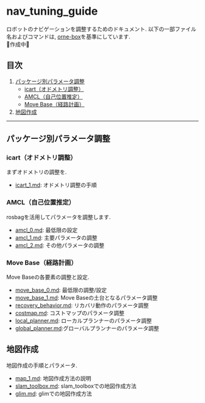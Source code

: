 # nav_tuning_guide
ロボットのナビゲーションを調整するためのドキュメント. 以下の一部ファイル名およびコマンドは, [orne-box](https://github.com/open-rdc/orne-box)を基準にしています.  
🚧作成中🚧  

## 目次

1. [パッケージ別パラメータ調整](#パッケージ別パラメータ調整)  
   - [icart（オドメトリ調整）](#icartオドメトリ調整) 
   - [AMCL（自己位置推定）](#amcl自己位置推定)  
   - [Move Base（経路計画）](#move-base経路計画)  
2. [地図作成](#地図作成)   

---

## パッケージ別パラメータ調整
### icart（オドメトリ調整）
まずオドメトリの調整を.  
- [icart_1.md](./icart/icart_1.md): オドメトリ調整の手順

### AMCL（自己位置推定）
rosbagを活用してパラメータを調整します.  
- [amcl_0.md](./amcl/amcl_0.md): 最低限の設定
- [amcl_1.md](./amcl/amcl_1.md): 主要パラメータの調整
- [amcl_2.md](./amcl/amcl_2.md): その他パラメータの調整

### Move Base（経路計画）
Move Baseの各要素の調整と設定. 
- [move_base_0.md](./move_base/move_base_0.md): 最低限の調整/設定
- [move_base_1.md](./move_base/move_base_1.md): Move Baseの土台となるパラメータ調整
- [recovery_behavior.md](./move_base/recovery_behavior.md): リカバリ動作のパラメータ調整
- [costmap.md](./move_base/costmap.md): コストマップのパラメータ調整
- [local_planner.md](./move_base/local_planner.md): ローカルプランナーのパラメータ調整
- [global_planner.md](./move_base/global_planner.md):グローバルプランナーのパラメータ調整

## 地図作成
地図作成の手順とパラメータ. 
- [map_1.md](./map/map_1.md): 地図作成方法の説明
- [slam_toolbox.md](./map/slam_toolbox.md): slam_toolboxでの地図作成方法
- [glim.md](./map/glim.md): glimでの地図作成方法